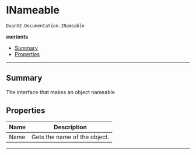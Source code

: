# INameable

`DaanV2.Documentation.INameable`  

**contents**  
- [Summary](#summary)
- [Properties](#properties)

---  
## Summary

The interface that makes an object nameable  

## Properties

|Name|Description|
|---|---|
|Name| Gets the name of the object. |


---  
